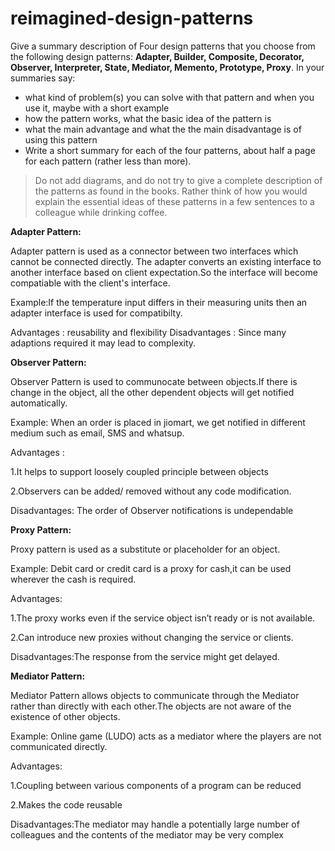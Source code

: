 # reimagined-design-patterns

Give a summary description of Four design patterns that you choose from the following design patterns: **Adapter,  Builder, Composite, Decorator, Observer, Interpreter, State, Mediator, Memento, Prototype, Proxy**. In your summaries say:

- what kind of problem(s) you can solve with that pattern and when you use it, maybe with a short example
- how the pattern works, what the basic idea of the pattern is
- what the main advantage and what the the main disadvantage is of using this pattern
- Write a short summary for each of the four patterns, about half a page for each pattern (rather less than more). 

> Do not add diagrams, and do not try to give a complete description of the patterns as found in the books. Rather think of how you would explain the essential ideas of these patterns in a few sentences to a colleague while drinking coffee.



**Adapter Pattern:**

Adapter pattern is used as a connector between two interfaces which cannot be connected directly. The adapter converts an existing interface to another interface based on client expectation.So the interface will become compatiable with the client's interface.

Example:If the temperature input differs in their measuring units then an adapter interface is used for compatibilty.

Advantages : reusability and flexibility
Disadvantages : Since many adaptions required it may lead to complexity.


**Observer Pattern:**

Observer Pattern is used to communocate between objects.If there is change in the object, all the other dependent objects will get notified automatically.

Example: When an order is placed in jiomart, we get notified in different medium such as email, SMS and whatsup.

Advantages :

1.It helps to support loosely coupled principle between objects

2.Observers can be added/ removed without any code modification.

Disadvantages:
The order of Observer notifications is undependable


**Proxy Pattern:**

Proxy pattern is used as a substitute or placeholder for an object.

Example: Debit card or credit card is a proxy for cash,it can be used wherever the cash is required.

Advantages:

1.The proxy works even if the service object isn’t ready or is not available.

2.Can introduce new proxies without changing the service or clients.

Disadvantages:The response from the service might get delayed.


**Mediator Pattern:**

Mediator Pattern allows objects to communicate through the Mediator rather than directly with each other.The objects are not aware of the existence of other objects.	

Example: Online game (LUDO) acts as a mediator where the players are not communicated directly.

Advantages:

1.Coupling between various components of a program can be reduced

2.Makes the code reusable

Disadvantages:The mediator may handle a potentially large number of colleagues and the contents of the mediator may be very complex
